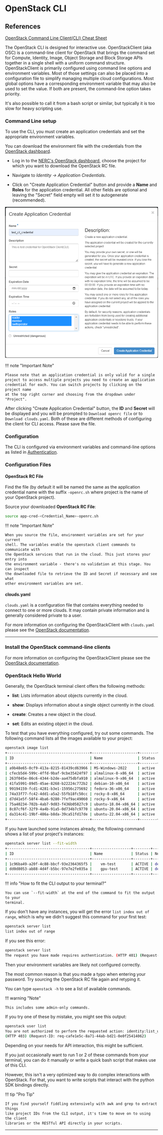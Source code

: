 # OpenStack CLI

## References

[OpenStack Command Line Client(CLI) Cheat Sheet](https://docs.openstack.org/ocata/user-guide/cli-cheat-sheet.html)

The OpenStack CLI is designed for interactive use. OpenStackClient (aka OSC) is
a command-line client for OpenStack that brings the command set for Compute,
Identity, Image, Object Storage and Block Storage APIs together in a single
shell with a uniform command structure. OpenStackClient is primarily configured
using command line options and environment variables. Most of those settings
can also be placed into a configuration file to simplify managing multiple
cloud configurations. Most global options have a corresponding environment
variable that may also be used to set the value. If both are present, the
command-line option takes priority.

It's also possible to call it from a bash script or similar, but typically it
is too slow for heavy scripting use.

### Command Line setup

To use the CLI, you must create an application credentials and set the
appropriate environment variables.

You can download the environment file with the credentials from the [OpenStack dashboard](https://stack.nerc.mghpcc.org/dashboard/identity/application_credentials/).

-   Log in to the [NERC's OpenStack dashboard](https://stack.nerc.mghpcc.org), choose
    the project for which you want to download the OpenStack RC file.

-   Navigate to _Identity -> Application Credentials_.

-   Click on "Create Application Credential" button and provide a **Name** and **Roles**
    for the application credential. All other fields are optional and leaving the
    "Secret" field empty will set it to autogenerate (recommended).

![OpenStackClient Credentials Setup](images/openstack_cli_cred.png)

!!! note "Important Note"

    Please note that an application credential is only valid for a single
    project to access multiple projects you need to create an application
    credential for each. You can switch projects by clicking on the project name
    at the top right corner and choosing from the dropdown under "Project".

After clicking "Create Application Credential" button, the **ID** and
**Secret** will be displayed and you will be prompted to `Download openrc file`
or to `Download clouds.yaml`. Both of these are different methods of
configuring the client for CLI access. Please save the file.

### Configuration

The CLI is configured via environment variables and command-line options as
listed in [Authentication](https://docs.openstack.org/python-openstackclient/latest/cli/authentication.html).

### Configuration Files

#### OpenStack RC File

Find the file (by default it will be named the same as the application
credential name with the suffix `-openrc.sh` where project is the name of your
OpenStack project).

Source your downloaded **OpenStack RC File**:

```sh
source app-cred-<Credential_Name>-openrc.sh
```

!!! note "Important Note"

    When you source the file, environment variables are set for your current
    shell. The variables enable the openstack client commands to communicate with
    the OpenStack services that run in the cloud. This just stores your entry into
    the environment variable - there's no validation at this stage. You can inspect
    the downloaded file to retrieve the ID and Secret if necessary and see what
    other environment variables are set.

#### clouds.yaml

`clouds.yaml` is a configuration file that contains everything needed to
connect to one or more clouds. It may contain private information and is
generally considered private to a user.

For more information on configuring the OpenStackClient with `clouds.yaml`
please see the [OpenStack documentation](https://docs.openstack.org/python-openstackclient/wallaby/configuration/index.html#clouds-yaml).

---

### Install the OpenStack command-line clients

For more information on configuring the OpenStackClient please see the
[OpenStack documentation](https://docs.openstack.org/ocata/user-guide/common/cli-install-openstack-command-line-clients.html).

### OpenStack Hello World

Generally, the OpenStack terminal client offers the following methods:

-   **list**: Lists information about objects currently in the cloud.

-   **show**: Displays information about a single object currently in the cloud.

-   **create**: Creates a new object in the cloud.

-   **set**: Edits an existing object in the cloud.

To test that you have everything configured, try out some commands. The
following command lists all the images available to your project:

```sh
openstack image list
+--------------------------------------+---------------------+--------+
| ID                                   | Name                | Status |
+--------------------------------------+---------------------+--------+
| a9b48e65-0cf9-413a-8215-81439cd63966 | MS-Windows-2022     | active |
| cfecb5d4-599c-4ffd-9baf-9cbe35424f97 | almalinux-8-x86_64  | active |
| 263f045e-86c6-4344-b2de-aa475dbfa910 | almalinux-9-x86_64  | active |
| 41fa5991-89d5-45ae-8268-b22224c772b2 | debian-10-x86_64    | active |
| 99194159-fcd1-4281-b3e1-15956c275692 | fedora-36-x86_64    | active |
| 74a33f77-fc42-4dd1-a5a2-55fb18fc50cc | rocky-8-x86_64      | active |
| d7d41e5f-58f4-4ba6-9280-7fef9ac49060 | rocky-9-x86_64      | active |
| 75a40234-702b-4ab7-9d83-f436b05827c9 | ubuntu-18.04-x86_64 | active |
| 8c87cf6f-32f9-4a4b-91a5-0d734b7c9770 | ubuntu-20.04-x86_64 | active |
| da314c41-19bf-486a-b8da-39ca51fd17de | ubuntu-22.04-x86_64 | active |
+--------------------------------------+---------------------+--------+
```

If you have launched some instances already, the following command shows a list
of your project's instances:

```sh
openstack server list --fit-width
+--------------------------------------+------------------+--------+----------------------------------------------+--------------------------+--------------+
| ID                                   | Name             | Status | Networks                                     | Image                    |  Flavor      |
+--------------------------------------+------------------+--------+----------------------------------------------+--------------------------+--------------+
| 1c96ba49-a20f-4c88-bbcf-93e2364365f5 |    vm-test       | ACTIVE | default_network=192.168.0.146, 199.94.60.4   | N/A (booted from volume) |  cpu-su.4     |
| dd0d8053-ab88-4d4f-b5bc-97e7e2fe035a |    gpu-test      | ACTIVE | default_network=192.168.0.146, 199.94.60.4   | N/A (booted from volume) |  gpu-su-a100.1  |
+--------------------------------------+------------------+--------+----------------------------------------------+--------------------------+--------------+
```

!!! info "How to fit the CLI output to your terminal?"

    You can use `--fit-width` at the end of the command to fit the output to your
    terminal.

If you don't have any instances, you will get the error `list index out of
range`, which is why we didn't suggest this command for your first test:

```sh
openstack server list
list index out of range
```

If you see this error:

```sh
openstack server list
The request you have made requires authentication. (HTTP 401) (Request-ID: req-6a827bf3-d5e8-47f2-984c-b6edeeb2f7fb)
```

Then your environment variables are likely not configured correctly.

The most common reason is that you made a typo when entering your password.
Try sourcing the OpenStack RC file again and retyping it.

You can type `openstack -h` to see a list of available commands.

!!! warning "Note"

    This includes some admin-only commands.

If you try one of these by mistake, you might see this output:

```sh
openstack user list
You are not authorized to perform the requested action: identity:list_users.
(HTTP 403) (Request-ID: req-cafe1e5c-8a71-44ab-bd21-0e0f25414062)
```

Depending on your needs for API interaction, this might be sufficient.

If you just occasionally want to run 1 or 2 of these commands from your
terminal, you can do it manually or write a quick bash script that makes use of
this CLI.

However, this isn't a very optimized way to do complex interactions with
OpenStack. For that, you want to write scripts that interact with the python
SDK bindings directly.

!!! tip "Pro Tip"

    If you find yourself fiddling extensively with awk and grep to extract things
    like project IDs from the CLI output, it's time to move on to using the client
    libraries or the RESTful API directly in your scripts.

---
